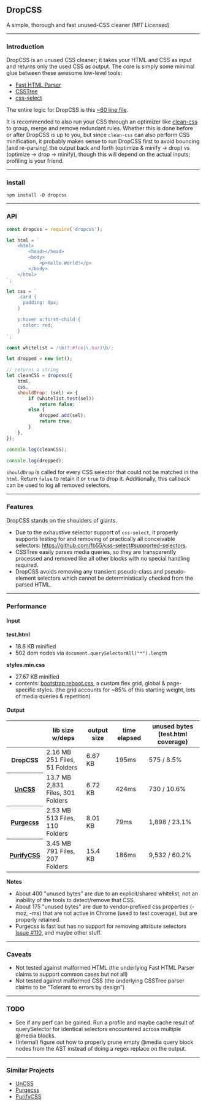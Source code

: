## DropCSS

A simple, thorough and fast unused-CSS cleaner _(MIT Licensed)_

---
### Introduction

DropCSS is an unused CSS cleaner; it takes your HTML and CSS as input and returns only the used CSS as output. The core is simply some minimal glue between these awesome low-level tools:

- [Fast HTML Parser](https://github.com/taoqf/node-html-parser)
- [CSSTree](https://github.com/csstree/csstree)
- [css-select](https://github.com/fb55/css-select)

The entire logic for DropCSS is this [~60 line file](https://github.com/leeoniya/dropcss/blob/master/src/dropcss.js).

It is recommended to also run your CSS through an optimizer like [clean-css](https://github.com/jakubpawlowicz/clean-css) to group, merge and remove redundant rules. Whether this is done before or after DropCSS is up to you, but since `clean-css` can also perform CSS minification, it probably makes sense to run DropCSS first to avoid bouncing [and re-parsing] the output back and forth (optimize & minify -> drop) vs (optimize -> drop -> minify), though this will depend on the actual inputs; profiling is your friend.

---
### Install

```
npm install -D dropcss
```

---
### API

```js
const dropcss = require('dropcss');

let html = `
    <html>
        <head></head>
        <body>
            <p>Hello World!</p>
        </body>
    </html>
`;

let css = `
    .card {
      padding: 8px;
    }

    p:hover a:first-child {
      color: red;
    }
`;

const whitelist = /\b(?:#foo|\.bar)\b/;

let dropped = new Set();

// returns a string
let cleanCSS = dropcss({
    html,
    css,
    shouldDrop: (sel) => {
        if (whitelist.test(sel))
            return false;
        else {
            dropped.add(sel);
            return true;
        }
    },
});

console.log(cleanCSS);

console.log(dropped);
```

`shouldDrop` is called for every CSS selector that could not be matched in the `html`.
Return `false` to retain it or `true` to drop it.
Additionally, this callback can be used to log all removed selectors.

---
### Features

DropCSS stands on the shoulders of giants.

- Due to the exhaustive selector support of `css-select`, it properly supports testing for and removing of practically all conceivable selectors: https://github.com/fb55/css-select#supported-selectors.
- CSSTree easily parses media queries, so they are transparently processed and removed like all other blocks with no special handling required.
- DropCSS avoids removing any transient pseudo-class and pseudo-element selectors which cannot be deterministically checked from the parsed HTML.

---
### Performance

#### Input

**test.html**

- 18.8 KB minified
- 502 dom nodes via `document.querySelectorAll("*").length`

**styles.min.css**

- 27.67 KB minified
- contents: [bootstrap reboot.css](https://github.com/twbs/bootstrap/blob/master/dist/css/bootstrap-reboot.min.css), a custom flex grid, global & page-specific styles. (the grid accounts for ~85% of this starting weight, lots of media queries & repetition)

#### Output

<table>
    <thead>
        <tr>
            <th></th>
            <th>lib size w/deps</th>
            <th>output size</th>
            <th>time elapsed</th>
            <th>unused bytes (test.html coverage)</th>
        </tr>
    </thead>
    <tbody>
        <tr>
            <th><strong>DropCSS</strong></th>
            <td>
                2.16 MB<br>
                251 Files, 51 Folders
            </td>
            <td>6.67 KB</td>
            <td>195ms</td>
            <td>575 / 8.5%</td>
        </tr>
        <tr>
            <th><a href="https://github.com/uncss/uncss">UnCSS</a></th>
            <td>
                13.7 MB<br>
                2,831 Files, 301 Folders
            </td>
            <td>6.72 KB</td>
            <td>424ms</td>
            <td>730 / 10.6%</td>
        </tr>
        <tr>
            <th><a href="https://github.com/FullHuman/purgecss">Purgecss</a></th>
            <td>
                2.53 MB<br>
                513 Files, 110 Folders
            </td>
            <td>8.01 KB</td>
            <td>79ms</td>
            <td>1,898 / 23.1%</td>
        </tr>
        <tr>
            <th><a href="https://github.com/purifycss/purifycss">PurifyCSS</a></th>
            <td>
                3.45 MB<br>
                791 Files, 207 Folders
            </td>
            <td>15.4 KB</td>
            <td>186ms</td>
            <td>9,532 / 60.2%</td>
        </tr>
    </tbody>
</table>

**Notes**

- About 400 "unused bytes" are due to an explicit/shared whitelist, not an inability of the tools to detect/remove that CSS.
- About 175 "unused bytes" are due to vendor-prefixed css properties (-moz, -ms) that are not active in Chrome (used to test coverage), but are properly retained.
- Purgecss is fast but has no support for removing attribute selectors [Issue #110](https://github.com/FullHuman/purgecss/issues/110), and maybe other stuff.

---
### Caveats

- Not tested against malformed HTML (the underlying Fast HTML Parser claims to support common cases but not all)
- Not tested against malformed CSS (the underlying CSSTree parser claims to be "Tolerant to errors by design")

---
### TODO

- See if any perf can be gained. Run a profile and maybe cache result of querySelector for identical selectors encountered across multiple @media blocks.
- (Internal) figure out how to properly prune empty @media query block nodes from the AST instead of doing a regex replace on the output.

---
### Similar Projects

- [UnCSS](https://github.com/uncss/uncss)
- [Purgecss](https://github.com/FullHuman/purgecss)
- [PurifyCSS](https://github.com/purifycss/purifycss)